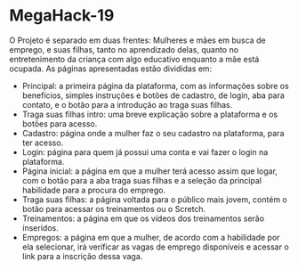 # MegaHack-19

O Projeto é separado em duas frentes: Mulheres e mães em busca de emprego, e suas filhas,
tanto no aprendizado delas, quanto no entretenimento da criança com algo educativo enquanto
a mãe está ocupada.
As páginas apresentadas estão divididas em:
  - Principal: a primeira página da plataforma, com as informações sobre os benefícios, simples
  instruções e botões de cadastro, de login, aba para contato, e o botão para a introdução ao traga 
  suas filhas.
  - Traga suas filhas intro: uma breve explicação sobre a plataforma e os botões para acesso.
  - Cadastro: página onde a mulher faz o seu cadastro na plataforma, para ter acesso.
  - Login: página para quem já possui uma conta e vai fazer o login na plataforma.
  - Página inicial: a página em que a mulher terá acesso assim que logar, com o botão para a aba
  traga suas filhas e a seleção da principal habilidade para a procura do emprego.
  - Traga suas filhas: a página voltada para o público mais jovem, contém o botão para acessar os
  treinamentos ou o Scretch.
  - Treinamentos: a página em que os vídeos dos treinamentos serão inseridos.
  - Empregos: a página em que a mulher, de acordo com a habilidade por ela selecionar, irá verificar
  as vagas de emprego disponíveis e acessar o link para a inscrição dessa vaga.
